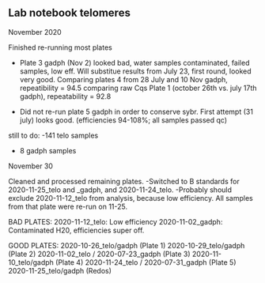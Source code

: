 ## Lab notebook telomeres

November 2020

Finished re-running most plates 

- Plate 3 gadph (Nov 2) looked bad, water samples contaminated, failed samples, 
low eff. Will substitue results from July 23, first round, looked very good. 
Comparing plates 4 from 28 July and 10 Nov gadph, repeatibility = 94.5 comparing
raw Cqs 
Plate 1 (october 26th vs. july 17th gadph), repeatability = 92.8

- Did not re-run plate 5 gadph in order to conserve sybr. First attempt (31 july)
looks good. (efficiencies 94-108%; all samples passed qc)

still to do: 
-141 telo samples 
- 8 gadph samples

November 30

Cleaned and processed remaining plates. 
-Switched to B standards for 2020-11-25_telo and _gadph, and 2020-11-24_telo. 
-Probably should exclude 2020-11-12_telo from analysis, because low efficiency. 
All samples from that plate were re-run on 11-25. 

BAD PLATES:
2020-11-12_telo: Low efficiency 
2020-11-02_gadph: Contaminated H20, efficiencies super off. 

GOOD PLATES:
2020-10-26_telo/gadph (Plate 1)
2020-10-29_telo/gadph (Plate 2)
2020-11-02_telo / 2020-07-23_gadph (Plate 3) 
2020-11-10_telo/gadph (Plate 4)
2020-11-24_telo / 2020-07-31_gadph (Plate 5)
2020-11-25_telo/gadph (Redos)



